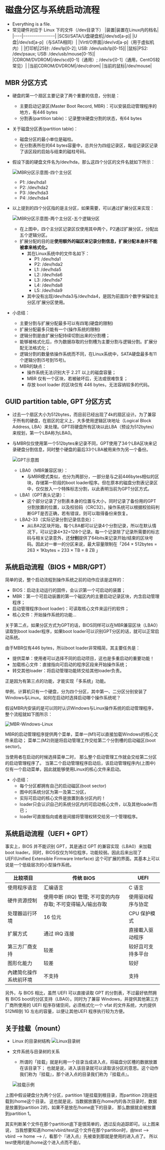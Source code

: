 # 磁盘分区与系统启动流程

* Everything is a file.
* 常见硬件对应于 Linux 下的文件（/dev目录下）
    |装置|装置在Linux内的档名|
    |----|----------------|
    |SCSI/SATA/U盘硬盘机|/dev/sd[a-p]|
    |U盘|/dev/sd[a-p]（与SATA相同）|
    |VirtI/O界面|/dev/vd[a-p]（用于虚拟机内）|
    |打印机|25针: /dev/lp[0-2]; USB: /dev/usb/lp[0-15]|
    |鼠标|PS2: /dev/psaux; USB: /dev/usb/mouse[0-15]|
    |CDROM/DVDROM|/dev/scd[0-1]（通用）; /dev/sr[0-1]（通用，CentOS较常见）|
    |当前CDROM/DVDROM|/dev/cdrom|
    |当前的鼠标|/dev/mouse|

## MBR 分区方式

* 硬盘的第一个扇区主要记录了两个重要的信息，分别是：
  * 主要启动记录区(Master Boot Record, MBR)：可以安装启动管理程序的地方，有446 bytes
  * 分割表(partition table)：记录整块硬盘分割的状态，有64 bytes

* 关于磁盘分区表(partition table)：
  * 磁盘分区的最小单位是磁柱。
  * 在分割表所在的64 bytes容量中，总共分为四组记录区，每组记录区记录了该区段的启始与结束的磁柱号码。

* 假设下面的硬盘文件名为/dev/hda，那么这四个分区的文件名就如下所示：

  ![MBR分区示意图-四个主分区](./resources/disk-partition-mbr-1.png)

  * P1: /dev/hda1
  * P2: /dev/hda2
  * P3: /dev/hda3
  * P4: /dev/hda4

* 以上提到的四个分区指的是主分区，如果需要，可以通过扩展分区来实现：

  ![MBR分区示意图-两个主分区-五个逻辑分区](./resources/disk-partition-mbr-2.png)

  * 在上图中，四个主分区记录区仅使用其中两个，P2通过扩展分区，分配出五个逻辑分区。
  * 扩展分配的目的是**使用额外的磁区来记录分割信息，扩展分配本身并不能被拿来格式化。**
    * 其在Linux系统中的文件名如下：
      * P1: /dev/hda1
      * P2: /dev/hda2
      * L1: /dev/hda5
      * L2: /dev/hda6
      * L3: /dev/hda7
      * L4: /dev/hda8
      * L5: /dev/hda9
    * 其中没有出现/dev/hda3与/dev/hda4，是因为前面四个数字保留给主分区/扩展分区使用。

* 小总结：
  * 主要分割与扩展分配最多可以有四笔(硬盘的限制)
  * 扩展分配最多只能有一个(操作系统的限制)
  * 逻辑分割是由扩展分配持续切割出来的分割槽；
  * 能够被格式化后，作为数据存取的分割槽为主要分割与逻辑分割。扩展分配无法格式化；
  * 逻辑分割的数量依操作系统而不同，在Linux系统中，SATA硬盘最多有11个逻辑分割(5号到15号)。
  * MBR的缺点：
    * 操作系统无法识别大于 2.2T 以上的磁盘容量；
    * MBR 仅有一个区块，若被破坏后，无法或很难恢复；
    * 存放 boot loader 的区块仅有 446 bytes，无法容纳较多的代码。

## GUID partition table, GPT 分区方式

* 过去一个扇区大小为512bytes，而目前已经出现了4k的扇区设计。为了兼容于所有的硬盘，在扇区的定义上，大多使用逻辑区块地址（Logical Block Address, LBA）来处理。GPT将硬盘所有区块以此LBA（预设为512bytes）来规划，第一个LBA称为LBA0。

* 与MBR仅仅使用第一个512bytes来记录不同，GPT使用了34个LBA区块来记录硬盘分割信息，同时整个硬盘的最后33个LBA被用来作为另一个备份。

  ![GPT示意图](./resources/disk-partition-gpt.png)

  * LBA0（MBR兼容区块）：
    * 与MBR模式类似，也分为两部分，一部分是与之前446bytes相似的区块，存储第一阶段的boot loader程序。但在原本的磁盘分割表记录区中，仅仅放入一个特殊标志分割，以此表明当前为GPT分区方式。
  * LBA1（GPT表头记录）：
    * 这个部分记录了分割表本身的位置与大小，同时记录了备份用的GPT分割放置的位置，以及校验码（CRC32）。操作系统可以根据校验码判断GPT是否正确，若有错误，则可以取得备份来恢复。
  * LBA2-33（实际记录分割记录信息处）：
    * 从LBA2区块开始，每个LBA都可以记录4个分割记录，所以在默认情况下，可以记录4*32=128个记录。每一个记录除了记录所需要的标志码与相关记录意外，还**分别**提供了64bits来记录开始/结束的区块号码。因此对一单一的分区来说，最大容量限制在「264 × 512bytes = 263 × 1Kbytes = 233 × TB = 8 ZB 」

## 系统启动流程（BIOS + MBR/GPT）

简单的说，整个启动流程到操作系统之前的动作应该是这样的：

* BIOS：启动主动运行的固件，会认识第一个可启动的装置；
* MBR：第一个可启动装置的第一个磁区内的主要启动记录区块，内含启动管理程序；
* 启动管理程序(boot loader)：可读取核心文件来运行的软件；
* 核心文件：开始操作系统的功能...

关于第二点，如果分区方式为GPT的话，BIOS同样可以在MBR兼容区块（LBA0）读取到boot loader程序，如果boot loader可以识别GPT分区的话，就可以正常启动系统。

由于MBR仅有446 bytes，所以boot loader非常精简，其主要任务是：

* 提供菜单：使用者可以选择不同的启动项目，这也是多重启动的重要功能！
* 加载核心文件：直接指向可启动的程序区段来开始操作系统；
* 转交其他loader：将启动管理功能转交给其他loader负责。

正是因为有第三点的功能，才能实现「多系统」功能。

举例，计算机只有一个硬盘，分为四个分区，其中第一、二分区分别安装了Windows与Linux。如何在启动时选择启动哪个操作系统呢？

假设MBR内安装的是可以同时认识Windows与Linux操作系统的启动管理程序，整个流程就如下图所示：

  ![MBR-Windows-Linux](./resources/disk-partition-boot.png)

MBR的启动管理程序提供两个菜单，菜单一(M1)可以直接加载Windows的核心文件来启动； 菜单二(M2)则是将启动管理工作交给第二个分割槽的启动磁区(boot sector)。

当使用者在启动的时候选择菜单二时， 那么整个启动管理工作就会交给第二分区的启动管理程序了。 当第二个启动管理程序启动后，该启动管理程序内(上图中)仅有一个启动菜单，因此就能够使用Linux的核心文件来启动。

* 小总结：
  * 每个分区都拥有自己的启动磁区(boot sector)
  * 图中的系统分区为第一及第二分区，
  * 实际可启动的核心文件是放置到各分区内的！
  * loader只会认识自己的系统分区内的可启动核心文件，以及其他loader而已；
  * loader可直接指向或者是间接将管理权转交给另一个管理程序。

## 系统启动流程（UEFI + GPT）

事实上，BIOS 并不能识别 GPT，其是通过 GPT 的兼容实现（LBA0）来加载 boot loader。同时，BIOS仅仅为16位程序，功能较弱。因此后来出现了 UEFI(Unified Extensible Firmware Interface) 这个可扩展的界面。其基本上可以说是一个低级层次的小型操作系统。

|比较项目|传统 BIOS|UEFI|
|-------|--------|----|
|使用程序语言|汇编语言|C 语言|
|硬件资源控制|使用中断 (IRQ) 管理; 不可变的内存存取; 不可变得输入/输出存取|使用驱动程序与协定|
|处理器运行环境|16 位元|CPU 保护模式|
|扩展方式|通过 IRQ 连接|直接載入驱动程序|
|第三方厂商支持|较差|较好且可支持多平台|
|图形化能力|较差|较好|
|內建简化操作系统前环境|不支持|支持|

另外，与 BIOS 相比，虽然 UEFI 可以直接读取 GPT 的分割表，不过最好依然拥有 BIOS boot的分区支持（LBA0）。同时为了兼容 Windows，并提供其他第三方厂商所使用的 UEFI 程序存储空间，必须格式化一个 vfat 的文件系统，大约提供 512MB到 1G 左右的容量，以便让其他UEFI 程序执行较为方便。

## 关于挂载（mount）

* Linux 的目录树结构
  ![Linux目录树](./resources/disk-partition-mount-1.png)

* 文件系统与目录树的关系

  * 所谓的「挂载」就是利用一个目录当成进入点，将磁盘分区槽的数据放置在该目录下； 也就是说，进入该目录就可以读取该分区的意思。这个动作我们称为『挂载』，那个进入点的目录我们称为『挂载点』。

  ![挂载示例](./resources/disk-partition-mount-2.png)

上图中假设硬盘分为两个分区，partition 1是挂载到根目录，而partition 2则是挂载到/home这个目录。 这也就是说，当数据放置在/home内的各次目录时，数据是放置到partition 2的，如果不是放在/home底下的目录， 那么数据就会被放置到partition 1。

其实判断某个文件在那个partition底下是很简单的，透过反向追踪即可。以上图来说， 当我想要知道/home/vbird/test这个文件在那个partition时，由test --> vbird --> home --> /，看那个『进入点』先被查到那就是使用的进入点了。 所以test使用的是/home这个进入点而不是/。